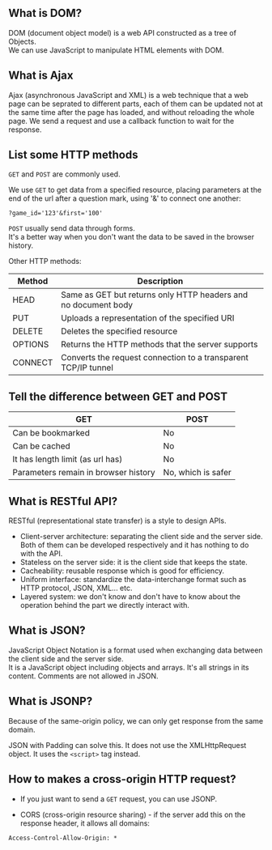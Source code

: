 ##  What is DOM?

DOM (document object model) is a web API constructed as a tree of Objects.  
We can use JavaScript to manipulate HTML elements with DOM.

## What is Ajax

Ajax (asynchronous JavaScript and XML) is a web technique that a web page can be seprated to different parts, each of them can be updated not at the same time after the page has loaded, and without reloading the whole page. We send a request and use a callback function to wait for the response.  

## List some HTTP methods

`GET` and `POST` are commonly used.  

We use `GET` to get data from a specified resource, placing parameters at the end of the url after a question mark, using '&' to connect one another:
```
?game_id='123'&first='100'
```

`POST` usually send data through forms.  
It's a better way when you don't want the data to be saved in the browser history.  

Other HTTP methods:

Method | Description
--- | ---
HEAD | Same as GET but returns only HTTP headers and no document body
PUT | Uploads a representation of the specified URI
DELETE | Deletes the specified resource
OPTIONS | Returns the HTTP methods that the server supports
CONNECT | Converts the request connection to a transparent TCP/IP tunnel

## Tell the difference between GET and POST

GET | POST
--- | ---
Can be bookmarked | No
Can be cached	| No
It has length limit (as url has) | No
Parameters remain in browser history | No, which is safer

## What is RESTful API?

RESTful (representational state transfer) is a style to design APIs.

- Client-server architecture: separating the client side and the server side. Both of them can be developed respectively and it has nothing to do with the API.
- Stateless on the server side: it is the client side that keeps the state.
- Cacheability: reusable response which is good for efficiency.
- Uniform interface: standardize the data-interchange format such as HTTP protocol, JSON, XML... etc.
- Layered system: we don't know and don't have to know about the operation behind the part we directly interact with. 

## What is JSON?

JavaScript Object Notation is a format used when exchanging data between the client side and the server side.  
It is a JavaScript object including objects and arrays. It's all strings in its content. Comments are not allowed in JSON. 

## What is JSONP?

Because of the same-origin policy, we can only get response from the same domain.  

JSON with Padding can solve this. It does not use the XMLHttpRequest object. It uses the `<script>` tag instead.

## How to makes a cross-origin HTTP request?

- If you just want to send a `GET` request, you can use JSONP.

- CORS (cross-origin resource sharing) - if the server add this on the response header, it allows all domains:
```
Access-Control-Allow-Origin: *
```
